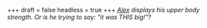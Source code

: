 
+++
draft = false
headless = true
+++
_[Alex](/blog/alex-and-caroline) displays his upper body strength. Or is he trying to say: "it was THIS big!"?_

